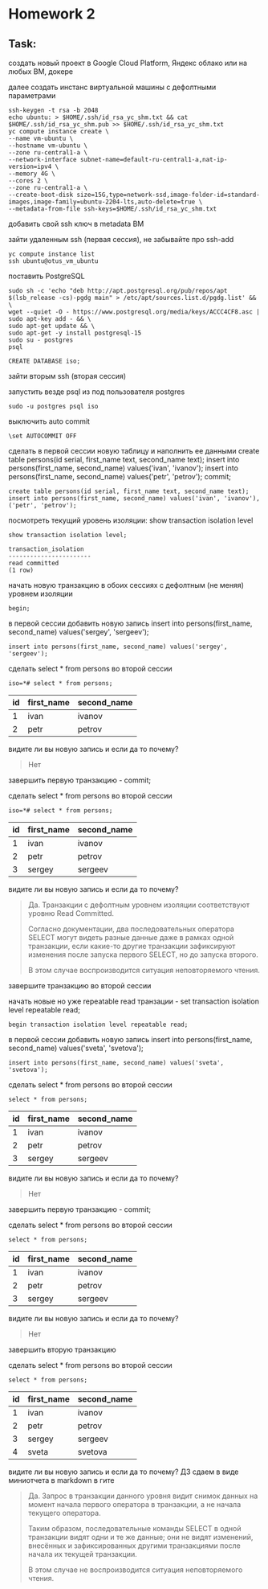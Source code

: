 # Homework 2

## Task:

создать новый проект в Google Cloud Platform, Яндекс облако или на любых ВМ, докере

далее создать инстанс виртуальной машины с дефолтными параметрами
```shell
ssh-keygen -t rsa -b 2048
echo ubuntu: > $HOME/.ssh/id_rsa_yc_shm.txt && cat $HOME/.ssh/id_rsa_yc_shm.pub >> $HOME/.ssh/id_rsa_yc_shm.txt
yc compute instance create \
--name vm-ubuntu \
--hostname vm-ubuntu \
--zone ru-central1-a \
--network-interface subnet-name=default-ru-central1-a,nat-ip-version=ipv4 \
--memory 4G \
--cores 2 \
--zone ru-central1-a \
--create-boot-disk size=15G,type=network-ssd,image-folder-id=standard-images,image-family=ubuntu-2204-lts,auto-delete=true \
--metadata-from-file ssh-keys=$HOME/.ssh/id_rsa_yc_shm.txt
```

добавить свой ssh ключ в metadata ВМ

зайти удаленным ssh (первая сессия), не забывайте про ssh-add
```shell
yc compute instance list
ssh ubuntu@otus_vm_ubuntu
```

поставить PostgreSQL
```shell
sudo sh -c 'echo "deb http://apt.postgresql.org/pub/repos/apt $(lsb_release -cs)-pgdg main" > /etc/apt/sources.list.d/pgdg.list' && \
wget --quiet -O - https://www.postgresql.org/media/keys/ACCC4CF8.asc | sudo apt-key add - && \
sudo apt-get update && \
sudo apt-get -y install postgresql-15
sudo su - postgres
psql
```
```postgresql
CREATE DATABASE iso;
```


зайти вторым ssh (вторая сессия)

запустить везде psql из под пользователя postgres
```shell
sudo -u postgres psql iso
```

выключить auto commit
```postgresql
\set AUTOCOMMIT OFF
```
сделать в первой сессии новую таблицу и наполнить ее данными
create table persons(id serial, first_name text, second_name text);
insert into persons(first_name, second_name) values('ivan', 'ivanov');
insert into persons(first_name, second_name) values('petr', 'petrov');
commit;
```postgresql
create table persons(id serial, first_name text, second_name text);
insert into persons(first_name, second_name) values('ivan', 'ivanov'), ('petr', 'petrov');
```

посмотреть текущий уровень изоляции: show transaction isolation level
```postgresql
show transaction isolation level;
```

```
transaction_isolation
-----------------------
read committed
(1 row)
```

начать новую транзакцию в обоих сессиях с дефолтным (не меняя) уровнем изоляции
```postgresql
begin;
```
в первой сессии добавить новую запись insert into persons(first_name, second_name) values('sergey', 'sergeev');
```postgresql
insert into persons(first_name, second_name) values('sergey', 'sergeev');
```

сделать select * from persons во второй сессии
```postgresql
iso=*# select * from persons;
```
| id | first_name | second_name |
|----|------------|-------------|
| 1  | ivan       | ivanov      |
| 2  | petr       | petrov      |

видите ли вы новую запись и если да то почему?
> Нет

завершить первую транзакцию - commit;

сделать select * from persons во второй сессии
```postgresql
iso=*# select * from persons;
```
| id | first_name | second_name |
|----|------------|-------------|
| 1  | ivan       | ivanov      |
| 2  | petr       | petrov      |
| 3  | sergey     | sergeev     |

видите ли вы новую запись и если да то почему?
> Да. Транзакции с дефолтным уровнем изоляции соответствуют уровню Read Committed.
> 
> Согласно документации, два последовательных оператора SELECT могут видеть разные данные даже в рамках одной
> транзакции, если какие-то другие транзакции зафиксируют изменения после запуска первого SELECT, но до запуска второго.
> 
> В этом случае воспроизводится ситуация неповторяемого чтения.

завершите транзакцию во второй сессии

начать новые но уже repeatable read транзации - set transaction isolation level repeatable read;
```postgresql
begin transaction isolation level repeatable read;
```

в первой сессии добавить новую запись insert into persons(first_name, second_name) values('sveta', 'svetova');
```postgresql
insert into persons(first_name, second_name) values('sveta', 'svetova');
```

сделать select * from persons во второй сессии
```postgresql
select * from persons;
```
| id | first_name | second_name |
|----|------------|-------------|
| 1  | ivan       | ivanov      |
| 2  | petr       | petrov      |
| 3  | sergey     | sergeev     |

видите ли вы новую запись и если да то почему?
> Нет

завершить первую транзакцию - commit;

сделать select * from persons во второй сессии
```postgresql
select * from persons;
```
| id | first_name | second_name |
|----|------------|-------------|
| 1  | ivan       | ivanov      |
| 2  | petr       | petrov      |
| 3  | sergey     | sergeev     |

видите ли вы новую запись и если да то почему?
> Нет

завершить вторую транзакцию

сделать select * from persons во второй сессии
```postgresql
select * from persons;
```
| id | first_name | second_name |
|----|------------|-------------|
| 1  | ivan       | ivanov      |
| 2  | petr       | petrov      |
| 3  | sergey     | sergeev     |
| 4  | sveta      | svetova     |

видите ли вы новую запись и если да то почему? ДЗ сдаем в виде миниотчета в markdown в гите
> Да. Запрос в транзакции данного уровня видит снимок данных на момент начала первого оператора в транзакции,
> а не начала текущего оператора.
> 
> Таким образом, последовательные команды SELECT в одной транзакции видят одни и те же данные;
> они не видят изменений, внесённых и зафиксированных другими транзакциями после начала их текущей транзакции.
>
> В этом случае не воспроизводится ситуация неповторяемого чтения.
